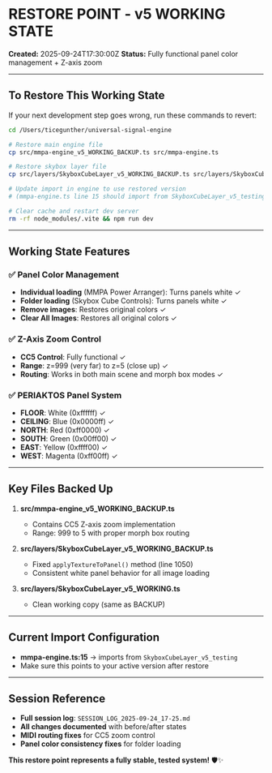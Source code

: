 # RESTORE POINT - v5 WORKING STATE
**Created:** 2025-09-24T17:30:00Z
**Status:** Fully functional panel color management + Z-axis zoom

---

## To Restore This Working State

If your next development step goes wrong, run these commands to revert:

```bash
cd /Users/ticegunther/universal-signal-engine

# Restore main engine file
cp src/mmpa-engine_v5_WORKING_BACKUP.ts src/mmpa-engine.ts

# Restore skybox layer file
cp src/layers/SkyboxCubeLayer_v5_WORKING_BACKUP.ts src/layers/SkyboxCubeLayer_v5_testing.ts

# Update import in engine to use restored version
# (mmpa-engine.ts line 15 should import from SkyboxCubeLayer_v5_testing)

# Clear cache and restart dev server
rm -rf node_modules/.vite && npm run dev
```

---

## Working State Features

### ✅ Panel Color Management
- **Individual loading** (MMPA Power Arranger): Turns panels white ✓
- **Folder loading** (Skybox Cube Controls): Turns panels white ✓
- **Remove images**: Restores original colors ✓
- **Clear All Images**: Restores all original colors ✓

### ✅ Z-Axis Zoom Control
- **CC5 Control**: Fully functional ✓
- **Range**: z=999 (very far) to z=5 (close up) ✓
- **Routing**: Works in both main scene and morph box modes ✓

### ✅ PERIAKTOS Panel System
- **FLOOR**: White (0xffffff) ✓
- **CEILING**: Blue (0x0000ff) ✓
- **NORTH**: Red (0xff0000) ✓
- **SOUTH**: Green (0x00ff00) ✓
- **EAST**: Yellow (0xffff00) ✓
- **WEST**: Magenta (0xff00ff) ✓

---

## Key Files Backed Up

1. **src/mmpa-engine_v5_WORKING_BACKUP.ts**
   - Contains CC5 Z-axis zoom implementation
   - Range: 999 to 5 with proper morph box routing

2. **src/layers/SkyboxCubeLayer_v5_WORKING_BACKUP.ts**
   - Fixed `applyTextureToPanel()` method (line 1050)
   - Consistent white panel behavior for all image loading

3. **src/layers/SkyboxCubeLayer_v5_WORKING.ts**
   - Clean working copy (same as BACKUP)

---

## Current Import Configuration
- **mmpa-engine.ts:15** → imports from `SkyboxCubeLayer_v5_testing`
- Make sure this points to your active version after restore

---

## Session Reference
- **Full session log**: `SESSION_LOG_2025-09-24_17-25.md`
- **All changes documented** with before/after states
- **MIDI routing fixes** for CC5 zoom control
- **Panel color consistency fixes** for folder loading

**This restore point represents a fully stable, tested system!** 🛡️✨